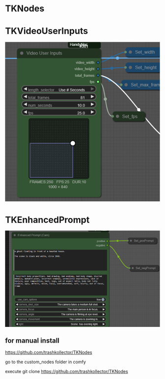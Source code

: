 # TKNodes

# TKVideoUserInputs


![Alt text](assets/tkvideouserinputs.png)


# TKEnhancedPrompt

![Alt text](assets/tkenhancedprompt.png)

for manual install
---------------------
https://github.com/trashkollector/TKNodes

go to the custom_nodes folder in comfy

execute 
git clone https://github.com/trashkollector/TKNodes




